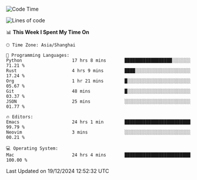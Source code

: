 <!--START_SECTION:waka-->
![Code Time](http://img.shields.io/badge/Code%20Time-2%2C391%20hrs%2036%20mins-blue)

![Lines of code](https://img.shields.io/badge/From%20Hello%20World%20I%27ve%20Written-309.8%20thousand%20lines%20of%20code-blue)

📊 **This Week I Spent My Time On** 

```text
🕑︎ Time Zone: Asia/Shanghai

💬 Programming Languages: 
Python                   17 hrs 8 mins       ██████████████████░░░░░░░   71.21 % 
Rust                     4 hrs 9 mins        ████░░░░░░░░░░░░░░░░░░░░░   17.24 % 
Org                      1 hr 21 mins        █░░░░░░░░░░░░░░░░░░░░░░░░   05.67 % 
Git                      48 mins             █░░░░░░░░░░░░░░░░░░░░░░░░   03.37 % 
JSON                     25 mins             ░░░░░░░░░░░░░░░░░░░░░░░░░   01.77 % 

🔥 Editors: 
Emacs                    24 hrs 1 min        █████████████████████████   99.79 % 
Neovim                   3 mins              ░░░░░░░░░░░░░░░░░░░░░░░░░   00.21 % 

💻 Operating System: 
Mac                      24 hrs 4 mins       █████████████████████████   100.00 % 
```


 Last Updated on 19/12/2024 12:52:32 UTC
<!--END_SECTION:waka-->
